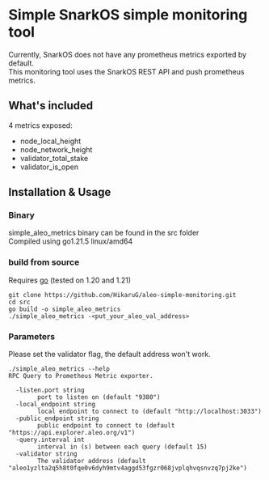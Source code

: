 # Simple SnarkOS simple monitoring tool

Currently, SnarkOS does not have any prometheus metrics exported by default.  
This monitoring tool uses the SnarkOS REST API and push prometheus metrics.  

## What's included
4 metrics exposed: 
- node_local_height
- node_network_height
- validator_total_stake
- validator_is_open

## Installation & Usage

### Binary
simple_aleo_metrics binary can be found in the src folder  
Compiled using go1.21.5 linux/amd64

### build from source
Requires [go](https://go.dev/doc/install) 
(tested on 1.20 and 1.21)
```
git clone https://github.com/HikaruG/aleo-simple-monitoring.git 
cd src
go build -o simple_aleo_metrics
./simple_aleo_metrics -<put_your_aleo_val_address>
```

### Parameters
Please set the validator flag, the default address won't work.  
```
./simple_aleo_metrics --help
RPC Query to Prometheus Metric exporter.

  -listen.port string
    	port to listen on (default "9380")
  -local_endpoint string
    	local endpoint to connect to (default "http://localhost:3033")
  -public_endpoint string
    	public endpoint to connect to (default "https://api.explorer.aleo.org/v1")
  -query.interval int
    	interval in (s) between each query (default 15)
  -validator string
    	The validator address (default "aleo1yzlta2q5h8t0fqe0v6dyh9mtv4aggd53fgzr068jvplqhvqsnvzq7pj2ke")
```
